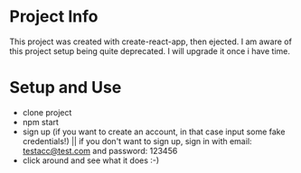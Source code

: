 # Project Info
This project was created with create-react-app, then ejected. I am aware of this project setup being quite deprecated. I will upgrade it once i have time.

# Setup and Use
- clone project
- npm start
- sign up (if you want to create an account, in that case input some fake credentials!) || if you don't want to sign up, sign in with email: testacc@test.com and password: 123456
- click around and see what it does :-)
